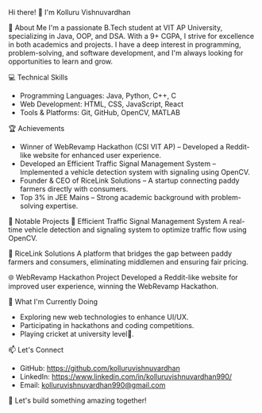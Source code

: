 Hi there! 👋 I'm Kolluru Vishnuvardhan

🚀 About Me
I'm a passionate B.Tech student at VIT AP University, specializing in Java, OOP, and DSA. With a 9+ CGPA, I strive for excellence in both academics and projects. I have a deep interest in programming, problem-solving, and software development, and I'm always looking for opportunities to learn and grow.

💻 Technical Skills
- Programming Languages: Java, Python, C++, C
- Web Development: HTML, CSS, JavaScript, React
- Tools & Platforms: Git, GitHub, OpenCV, MATLAB

🏆 Achievements
- Winner of WebRevamp Hackathon (CSI VIT AP) – Developed a Reddit-like website for enhanced user experience.
- Developed an Efficient Traffic Signal Management System – Implemented a vehicle detection system with signaling using OpenCV.
- Founder & CEO of RiceLink Solutions – A startup connecting paddy farmers directly with consumers.
- Top 3% in JEE Mains – Strong academic background with problem-solving expertise.

📌 Notable Projects
🚦 Efficient Traffic Signal Management System
A real-time vehicle detection and signaling system to optimize traffic flow using OpenCV.

🌾 RiceLink Solutions
A platform that bridges the gap between paddy farmers and consumers, eliminating middlemen and ensuring fair pricing.

🌐 WebRevamp Hackathon Project
Developed a Reddit-like website for improved user experience, winning the WebRevamp Hackathon.

🎯 What I'm Currently Doing
- Exploring new web technologies to enhance UI/UX.
- Participating in hackathons and coding competitions.
- Playing cricket at university level🏏.

📫 Let's Connect
- GitHub: https://github.com/kolluruvishnuvardhan
- LinkedIn: https://www.linkedin.com/in/kolluruvishnuvardhan990/
- Email: kolluruvishnuvardhan990@gmail.com

🚀 Let's build something amazing together!

